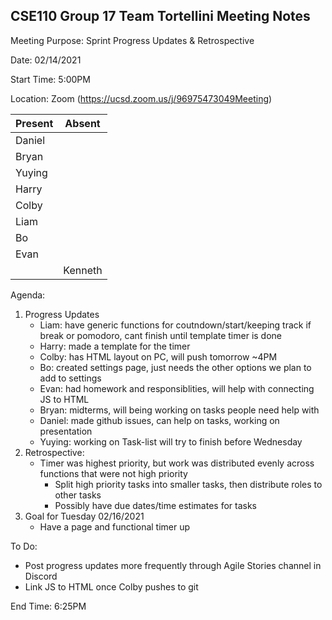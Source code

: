 ## CSE110 Group 17 Team Tortellini Meeting Notes

Meeting Purpose: Sprint Progress Updates & Retrospective

Date: 02/14/2021

Start Time: 5:00PM

Location: Zoom (https://ucsd.zoom.us/j/96975473049Meeting)

|  Present |  Absent  |
| -------- | -------- |
|  Daniel  |          |
|  Bryan   |          |         
|  Yuying  |          |
|  Harry   |          |
|  Colby   |          |
|  Liam    |          |
|  Bo      |          |         
|  Evan    |          |         
|          | Kenneth  |         

Agenda:
1. Progress Updates
   * Liam: have generic functions for coutndown/start/keeping track if break or pomodoro, cant finish until template timer is done
   * Harry: made a template for the timer
   * Colby: has HTML layout on PC, will push tomorrow ~4PM
   * Bo: created settings page, just needs the other options we plan to add to settings
   * Evan: had homework and responsiblities, will help with connecting JS to HTML
   * Bryan: midterms, will being working on tasks people need help with
   * Daniel: made github issues, can help on tasks, working on presentation
   * Yuying: working on Task-list will try to finish before Wednesday
2. Retrospective:
   * Timer was highest priority, but work was distributed evenly across functions that were not high priority
     * Split high priority tasks into smaller tasks, then distribute roles to other tasks  
     * Possibly have due dates/time estimates for tasks
3. Goal for Tuesday 02/16/2021
   * Have a page and functional timer up 

To Do:
- Post progress updates more frequently through Agile Stories channel in Discord
- Link JS to HTML once Colby pushes to git

End Time: 6:25PM